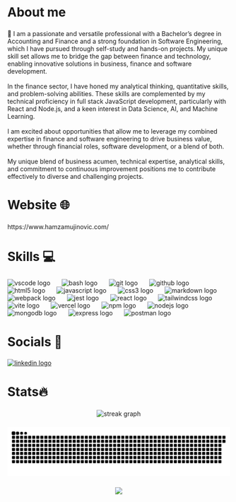 <h1 align="left">About me </h1>

###

<p align="left">👋 I am a passionate and versatile professional with a Bachelor’s degree in Accounting and Finance and a strong foundation in Software Engineering, which I have pursued through self-study and hands-on projects. My unique skill set allows me to bridge the gap between finance and technology, enabling innovative solutions in business, finance and software development.<br><br>In the finance sector, I have honed my analytical thinking, quantitative skills, and problem-solving abilities. These skills are complemented by my technical proficiency in full stack JavaScript development, particularly with React and Node.js, and a keen interest in Data Science, AI, and Machine Learning.<br><br>I am excited about opportunities that allow me to leverage my combined expertise in finance and software engineering to drive business value, whether through financial roles, software development, or a blend of both.<br><br>My unique blend of business acumen, technical expertise, analytical skills, and commitment to continuous improvement positions me to contribute effectively to diverse and challenging projects.</p>

###

<h1 align="left">Website 🌐</h1>

###

<p align="left">https://www.hamzamujinovic.com/</p>

###

<h1 align="left">Skills 💻</h1>

###

<div align="left">
  <img src="https://skillicons.dev/icons?i=vscode" height="55" alt="vscode logo"  />
  <img width="18" />
  <img src="https://skillicons.dev/icons?i=bash" height="55" alt="bash logo"  />
  <img width="18" />
  <img src="https://skillicons.dev/icons?i=git" height="55" alt="git logo"  />
  <img width="18" />
  <img src="https://skillicons.dev/icons?i=github" height="55" alt="github logo"  />
  <img width="18" />
  <img src="https://skillicons.dev/icons?i=html" height="55" alt="html5 logo"  />
  <img width="18" />
  <img src="https://skillicons.dev/icons?i=js" height="55" alt="javascript logo"  />
  <img width="18" />
  <img src="https://skillicons.dev/icons?i=css" height="55" alt="css3 logo"  />
  <img width="18" />
  <img src="https://skillicons.dev/icons?i=md" height="55" alt="markdown logo"  />
  <img width="18" />
  <img src="https://skillicons.dev/icons?i=webpack" height="55" alt="webpack logo"  />
  <img width="18" />
  <img src="https://skillicons.dev/icons?i=jest" height="55" alt="jest logo"  />
  <img width="18" />
  <img src="https://skillicons.dev/icons?i=react" height="55" alt="react logo"  />
  <img width="18" />
  <img src="https://skillicons.dev/icons?i=tailwind" height="55" alt="tailwindcss logo"  />
  <img width="18" />
  <img src="https://skillicons.dev/icons?i=vite" height="55" alt="vite logo"  />
  <img width="18" />
  <img src="https://skillicons.dev/icons?i=vercel" height="55" alt="vercel logo"  />
  <img width="18" />
  <img src="https://cdn.jsdelivr.net/gh/devicons/devicon/icons/npm/npm-original-wordmark.svg" height="55" alt="npm logo"  />
  <img width="18" />
  <img src="https://skillicons.dev/icons?i=nodejs" height="55" alt="nodejs logo"  />
  <img width="18" />
  <img src="https://skillicons.dev/icons?i=mongodb" height="55" alt="mongodb logo"  />
  <img width="18" />
  <img src="https://skillicons.dev/icons?i=express" height="55" alt="express logo"  />
  <img width="18" />
  <img src="https://skillicons.dev/icons?i=postman" height="55" alt="postman logo"  />
</div>

###

<h1 align="left">Socials 📱</h1>

###

<div align="left">
  <a href="https://www.linkedin.com/in/hamzamujinovic/" target="_blank">
    <img src="https://img.shields.io/static/v1?message=LinkedIn&logo=linkedin&label=&color=0077B5&logoColor=white&labelColor=&style=for-the-badge" height="40" alt="linkedin logo"  />
  </a>
</div>

###

<h1 align="left">Stats🔥</h1>

###

<div align="center">
  <img src="https://streak-stats.demolab.com?user=Haminimi&locale=en&mode=daily&theme=github_dark&hide_border=false&border_radius=5&order=3" height="150" alt="streak graph"  />
</div>

###

<img src="https://raw.githubusercontent.com/Haminimi/Haminimi/output/snake.svg" alt="Snake animation" />

###

<div align="center">
  <img height="200" src="https://media.giphy.com/media/v1.Y2lkPTc5MGI3NjExY2V3OG1rNmRsaGQyMTJ4NmlnZjR6bHQzbjg2NXM4bTNlZm93dmJzbCZlcD12MV9pbnRlcm5hbF9naWZfYnlfaWQmY3Q9cw/ln7z2eWriiQAllfVcn/giphy.gif"  />
</div>

###
